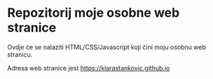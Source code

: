 # Repozitorij moje osobne web stranice

Ovdje će se nalaziti HTML/CSS/Javascript koji čini moju osobnu web stranicu.

Adresa web stranice jest https://klarastankovic.github.io 
